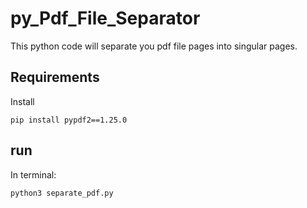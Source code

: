 # py_Pdf_File_Separator

This python code will separate you pdf file pages into singular pages.

## Requirements

Install

```
pip install pypdf2==1.25.0

```

## run

In terminal:

```
python3 separate_pdf.py

```
